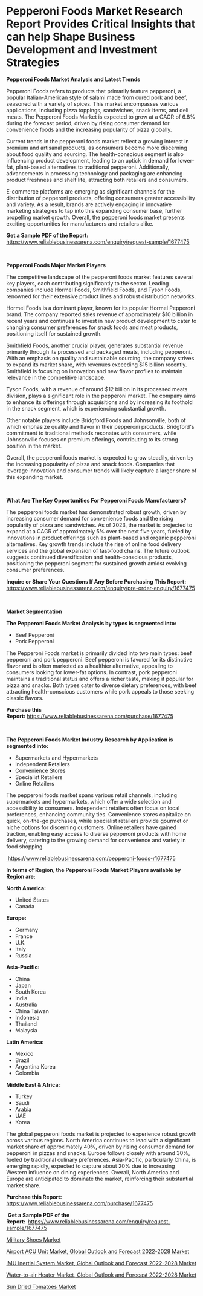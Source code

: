 <p><h1>Pepperoni Foods Market Research Report Provides Critical Insights that can help Shape Business Development and Investment Strategies</h1></p><p><strong>Pepperoni Foods Market Analysis and Latest Trends</strong></p>
<p><p>Pepperoni Foods refers to products that primarily feature pepperoni, a popular Italian-American style of salami made from cured pork and beef, seasoned with a variety of spices. This market encompasses various applications, including pizza toppings, sandwiches, snack items, and deli meats. The Pepperoni Foods Market is expected to grow at a CAGR of 6.8% during the forecast period, driven by rising consumer demand for convenience foods and the increasing popularity of pizza globally.</p><p>Current trends in the pepperoni foods market reflect a growing interest in premium and artisanal products, as consumers become more discerning about food quality and sourcing. The health-conscious segment is also influencing product development, leading to an uptick in demand for lower-fat, plant-based alternatives to traditional pepperoni. Additionally, advancements in processing technology and packaging are enhancing product freshness and shelf life, attracting both retailers and consumers.</p><p>E-commerce platforms are emerging as significant channels for the distribution of pepperoni products, offering consumers greater accessibility and variety. As a result, brands are actively engaging in innovative marketing strategies to tap into this expanding consumer base, further propelling market growth. Overall, the pepperoni foods market presents exciting opportunities for manufacturers and retailers alike.</p></p>
<p><strong>Get a Sample PDF of the Report:&nbsp;</strong> <a href="https://www.reliablebusinessarena.com/enquiry/request-sample/1677475?utm_campaign=1174&utm_medium=2&utm_source=Github&utm_content=ia&utm_term=14102024&utm_id=pepperoni-foods">https://www.reliablebusinessarena.com/enquiry/request-sample/1677475</a></p>
<p>&nbsp;</p>
<p><strong>Pepperoni Foods Major Market Players</strong></p>
<p><p>The competitive landscape of the pepperoni foods market features several key players, each contributing significantly to the sector. Leading companies include Hormel Foods, Smithfield Foods, and Tyson Foods, renowned for their extensive product lines and robust distribution networks.</p><p>Hormel Foods is a dominant player, known for its popular Hormel Pepperoni brand. The company reported sales revenue of approximately $10 billion in recent years and continues to invest in new product development to cater to changing consumer preferences for snack foods and meat products, positioning itself for sustained growth.</p><p>Smithfield Foods, another crucial player, generates substantial revenue primarily through its processed and packaged meats, including pepperoni. With an emphasis on quality and sustainable sourcing, the company strives to expand its market share, with revenues exceeding $15 billion recently. Smithfield is focusing on innovation and new flavor profiles to maintain relevance in the competitive landscape.</p><p>Tyson Foods, with a revenue of around $12 billion in its processed meats division, plays a significant role in the pepperoni market. The company aims to enhance its offerings through acquisitions and by increasing its foothold in the snack segment, which is experiencing substantial growth.</p><p>Other notable players include Bridgford Foods and Johnsonville, both of which emphasize quality and flavor in their pepperoni products. Bridgford's commitment to traditional methods resonates with consumers, while Johnsonville focuses on premium offerings, contributing to its strong position in the market.</p><p>Overall, the pepperoni foods market is expected to grow steadily, driven by the increasing popularity of pizza and snack foods. Companies that leverage innovation and consumer trends will likely capture a larger share of this expanding market.</p></p>
<p>&nbsp;</p>
<p><strong>What Are The Key Opportunities For Pepperoni Foods Manufacturers?</strong></p>
<p><p>The pepperoni foods market has demonstrated robust growth, driven by increasing consumer demand for convenience foods and the rising popularity of pizza and sandwiches. As of 2023, the market is projected to expand at a CAGR of approximately 5% over the next five years, fueled by innovations in product offerings such as plant-based and organic pepperoni alternatives. Key growth trends include the rise of online food delivery services and the global expansion of fast-food chains. The future outlook suggests continued diversification and health-conscious products, positioning the pepperoni segment for sustained growth amidst evolving consumer preferences.</p></p>
<p><strong>Inquire or Share Your Questions If Any Before Purchasing This Report:</strong> <a href="https://www.reliablebusinessarena.com/enquiry/pre-order-enquiry/1677475?utm_campaign=1174&utm_medium=2&utm_source=Github&utm_content=ia&utm_term=14102024&utm_id=pepperoni-foods">https://www.reliablebusinessarena.com/enquiry/pre-order-enquiry/1677475</a></p>
<p>&nbsp;</p>
<p><strong>Market Segmentation</strong></p>
<p><strong>The Pepperoni Foods Market Analysis by types is segmented into:</strong></p>
<p><ul><li>Beef Pepperoni</li><li>Pork Pepperoni</li></ul></p>
<p><p>The Pepperoni Foods market is primarily divided into two main types: beef pepperoni and pork pepperoni. Beef pepperoni is favored for its distinctive flavor and is often marketed as a healthier alternative, appealing to consumers looking for lower-fat options. In contrast, pork pepperoni maintains a traditional status and offers a richer taste, making it popular for pizza and snacks. Both types cater to diverse dietary preferences, with beef attracting health-conscious customers while pork appeals to those seeking classic flavors.</p></p>
<p><strong>Purchase this Report:&nbsp;</strong><a href="https://www.reliablebusinessarena.com/purchase/1677475?utm_campaign=1174&utm_medium=2&utm_source=Github&utm_content=ia&utm_term=14102024&utm_id=pepperoni-foods">https://www.reliablebusinessarena.com/purchase/1677475</a></p>
<p>&nbsp;</p>
<p><strong>The Pepperoni Foods Market Industry Research by Application is segmented into:</strong></p>
<p><ul><li>Supermarkets and Hypermarkets</li><li>Independent Retailers</li><li>Convenience Stores</li><li>Specialist Retailers</li><li>Online Retailers</li></ul></p>
<p><p>The pepperoni foods market spans various retail channels, including supermarkets and hypermarkets, which offer a wide selection and accessibility to consumers. Independent retailers often focus on local preferences, enhancing community ties. Convenience stores capitalize on quick, on-the-go purchases, while specialist retailers provide gourmet or niche options for discerning customers. Online retailers have gained traction, enabling easy access to diverse pepperoni products with home delivery, catering to the growing demand for convenience and variety in food shopping.</p></p>
<p><a href="https://www.reliablebusinessarena.com/pepperoni-foods-r1677475?utm_campaign=1174&utm_medium=2&utm_source=Github&utm_content=ia&utm_term=14102024&utm_id=pepperoni-foods">&nbsp;https://www.reliablebusinessarena.com/pepperoni-foods-r1677475</a></p>
<p><strong>In terms of Region, the Pepperoni Foods Market Players available by Region are:</strong></p>
<p>
    <p> <strong> North America: </strong>
        <ul>
            <li>United States</li>
            <li>Canada</li>
        </ul>
        </p> 
    <p> <strong> Europe: </strong>
        <ul>
            <li>Germany</li>
            <li>France</li>
            <li>U.K.</li>
            <li>Italy</li>
            <li>Russia</li>
        </ul>
        </p> 
    <p> <strong> Asia-Pacific: </strong>
        <ul>
            <li>China</li>
            <li>Japan</li>
            <li>South Korea</li>
            <li>India</li>
            <li>Australia</li>
            <li>China Taiwan</li>
            <li>Indonesia</li>
            <li>Thailand</li>
            <li>Malaysia</li>
        </ul>
        </p> 
    <p> <strong> Latin America: </strong>
        <ul>
            <li>Mexico</li>
            <li>Brazil</li>
            <li>Argentina Korea</li>
            <li>Colombia</li>
        </ul>
        </p> 
    <p> <strong> Middle East & Africa: </strong>
        <ul>
            <li>Turkey</li>
            <li>Saudi</li>
            <li>Arabia</li>
            <li>UAE</li>
            <li>Korea</li>
        </ul>
    </p>
    </p>
<p><p>The global pepperoni foods market is projected to experience robust growth across various regions. North America continues to lead with a significant market share of approximately 40%, driven by rising consumer demand for pepperoni in pizzas and snacks. Europe follows closely with around 30%, fueled by traditional culinary preferences. Asia-Pacific, particularly China, is emerging rapidly, expected to capture about 20% due to increasing Western influence on dining experiences. Overall, North America and Europe are anticipated to dominate the market, reinforcing their substantial market share.</p></p>
<p><strong>Purchase this Report: </strong><a href="https://www.reliablebusinessarena.com/purchase/1677475?utm_campaign=1174&utm_medium=2&utm_source=Github&utm_content=ia&utm_term=14102024&utm_id=pepperoni-foods">https://www.reliablebusinessarena.com/purchase/1677475</a></p>
<p>&nbsp;<strong>Get a Sample PDF of the Report:&nbsp;&nbsp;</strong><a href="https://www.reliablebusinessarena.com/enquiry/request-sample/1677475?utm_campaign=1174&utm_medium=2&utm_source=Github&utm_content=ia&utm_term=14102024&utm_id=pepperoni-foods">https://www.reliablebusinessarena.com/enquiry/request-sample/1677475</a></p>
<p><strong></strong></p>
<p><p><a href="https://github.com/NorbertYates/Market-Research-Report-List-7/blob/main/military-shoes-market.md?utm_campaign=1174&utm_medium=2&utm_source=Github&utm_content=ia&utm_term=14102024&utm_id=pepperoni-foods">Military Shoes Market</a></p><p><a href="https://www.linkedin.com/pulse/airport-acu-unit-market-global-outlook-forecast-2022-2028-4z3hf?utm_campaign=1174&utm_medium=2&utm_source=Github&utm_content=ia&utm_term=14102024&utm_id=pepperoni-foods">Airport ACU Unit Market, Global Outlook and Forecast 2022-2028 Market</a></p><p><a href="https://www.linkedin.com/pulse/imu-inertial-system-market-global-outlook-forecast-2022-2028-cczff?utm_campaign=1174&utm_medium=2&utm_source=Github&utm_content=ia&utm_term=14102024&utm_id=pepperoni-foods">IMU Inertial System Market, Global Outlook and Forecast 2022-2028 Market</a></p><p><a href="https://www.linkedin.com/pulse/global-water-to-air-heater-market-outlook-forecast-2022-2028-6plrf?utm_campaign=1174&utm_medium=2&utm_source=Github&utm_content=ia&utm_term=14102024&utm_id=pepperoni-foods">Water-to-air Heater Market, Global Outlook and Forecast 2022-2028 Market</a></p><p><a href="https://github.com/raymederonmot/Market-Research-Report-List-1/blob/main/sun-dried-tomatoes-market.md?utm_campaign=1174&utm_medium=2&utm_source=Github&utm_content=ia&utm_term=14102024&utm_id=pepperoni-foods">Sun Dried Tomatoes Market</a></p></p>